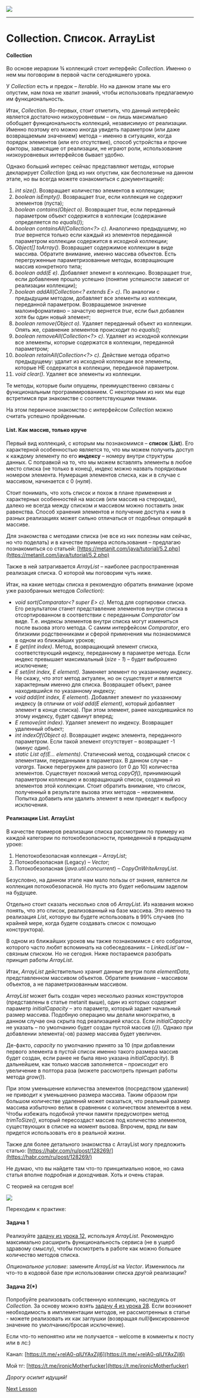 ![](../../commonmedia/header.png)

***

   

Collection. Список. ArrayList
=============================

#### Collection

Во основе иерархии ¾ коллекций стоит интерфейс _Collection_. Именно о нем мы поговорим в первой части сегодняшнего урока.

У _Collection_ есть и предок – _Iterable_. Но на данном этапе мы его опустим, нам пока не хватит знаний, чтобы использовать предлагаемую им функциональность.

Итак, _Collection_. Во-первых, стоит отметить, что данный интерфейс является достаточно низкоуровневым – он лишь максимально обобщает функциональность коллекций, независимую от реализации. Именно поэтому его можно иногда увидеть параметром (или даже возвращаемым значением) метода – именно в ситуациях, когда порядок элементов (или его отсутствие), способ устройства и прочие факторы, зависящие от реализации, не играют роли, использование низкоуровневых интерфейсов бывает удобно.

Однако больший интерес сейчас представляют методы, которые декларирует _Collection_ (ряд из них опустим, как бесполезные на данном этапе, но вы всегда можете ознакомиться с документацией):

1.  _int size()_. Возвращает количество элементов в коллекции;
2.  _boolean isEmpty()_. Возвращает _true_, если коллекция не содержит элементов (пуста);
3.  _boolean contains(Object o)_. Возвращает _true_, если переданный параметром объект содержится в коллекции (содержание определяется по _equals()_);
4.  _boolean containsAll(Collection<?> c)_. Аналогично предыдущему, но _true_ вернется только если каждый из элементов переданной параметром коллекции содержится в исходной коллекции;
5.  _Object\[\] toArray()_. Возвращает содержимое коллекции в виде массива. Обратите внимание, именно массива объектов. Есть перегруженные параметризованные методы, возвращающие массив конкретного типа;
6.  _boolean add(E e)_. Добавляет элемент в коллекцию. Возвращает _true_, если добавление прошло успешно (понятие успешности зависит от реализации коллекции);
7.  _boolean addAll(Collection<? extends E> c)_. По аналогии с предыдущим методом, добавляет все элементы из коллекции, переданной параметром. Возвращаемое значение малоинформативно – зачастую вернется _true_, если был добавлен хотя бы один новый элемент;
8.  _boolean remove(Object o)_. Удаляет переданный объект из коллекции. Опять же, сравнение элементов происходит по _equals();_
9.  _boolean removeAll(Collection<?> c)_. Удаляет из исходной коллекции все элементы, которые содержатся в коллекции, переданной параметром;
10.  _boolean retainAll(Collection<?> c)_. Действие метода обратно предыдущему: удалит из исходной коллекции все элементы, которые НЕ содержатся в коллекции, переданной параметром.
11.  _void clear()_. Удаляет все элементы из коллекции.

Те методы, которые были опущены, преимущественно связаны с функциональным программированием. С некоторыми из них мы еще встретимся при знакомстве с соответствующими темами.

На этом первичное знакомство с интерфейсом _Collection_ можно считать успешно пройденным.

  

#### List. Как массив, только круче

Первый вид коллекций, с которым мы познакомимся – **список** (**List**). Его характерной особенностью является то, что мы можем получить доступ к каждому элементу по его **индексу** – номеру внутри структуры данных. С поправкой на то, что мы можем вставлять элементы в любое место списка (не только в конец), индекс можно назвать порядковым номером элемента. Нумерация элементов списка, как и в случае с массивом, начинается с 0 (_нуля_).

Стоит понимать, что хоть список и похож в плане применения и характерных особенностей на массив (или массив на стероидах), далеко не всегда между списком и массивом можно поставить знак равенства. Способ хранения элементов и получение доступа к ним в разных реализациях может сильно отличаться от подобных операций в массиве.

Для знакомства с методами списка (не все из них полезны нам сейчас, но что поделать) и в качестве примера использования – предлагаю познакомиться со статьей: [https://metanit.com/java/tutorial/5.2.php](https://metanit.com/java/tutorial/5.2.php)

Также в ней затрагивается _ArrayList_ – наиболее распространенная реализация списка. О которой мы поговорим чуть ниже.

Итак, на какие методы списка я рекомендую обратить внимание (кроме уже разобранных методов _Collection_):

*   _void sort(Comparator<? super E> c)_. Метод для сортировки списка. Его результатом станет представление элементов внутри списка в отсортированном в соответствии с переданным _Comparator’ом_ виде. Т.е. индексы элементов внутри списка могут измениться после вызова этого метода. С самим интерфейсом _Comparator_, его близкими родственниками и сферой применения мы познакомимся в одном из ближайших уроков;
*   _E get(int index)_. Метод, возвращающий элемент списка, соответствующий индексу, переданному в параметре метода. Если индекс превышает максимальный (_size - 1_) – будет выброшено исключение;
*   _E set(int index, E element)._ Заменяет элемент по указанному индексу. Не скажу, что этот метод актуален, но он существует и является характерным именно для списка. Возвращает объект, ранее находившийся по указанному индексу;
*   _void add(int index, E element_). Добавляет элемент по указанному индексу (в отличии от _void add(E element)_, который добавляет элемент в конце списка). При этом элемент, ранее находившийся по этому индексу, будет сдвинут вперед;
*   _E remove(int index)_. Удаляет элемент по индексу. Возвращает удаленный объект;
*   _int indexOf(Object o)_. Возвращает индекс элемента, переданного параметром. Если такой элемент отсутствует – возвращает -1 (_минус один_).
*   _static <E> List<E> of(E... elements)_. Статический метод, создающий список с элементами, переданными в параметрах. В данном случае – _varargs_. Также перегружен для разного (от 0 до 10) количества элементов. Существует похожий метод _copyOf()_, принимающий параметром коллекцию и возвращающий список, созданный из элементов этой коллекции. Стоит обратить внимание, что список, полученный в результате вызова этих методов – неизменяем. Попытка добавить или удалить элемент в нем приведет к выбросу исключения.

  

#### Реализации List. ArrayList

В качестве примеров реализации списка рассмотрим по примеру из каждой категории по потокобезопасности, приведенной в предыдущем уроке:

1.  Непотокобезопасная коллекция – _ArrayList_;
2.  Потокобезопасная (Legacy) – _Vector_;
3.  Потокобезопасная (_java.util.concurrent_) – _CopyOnWriteArrayList_.

Безусловно, на данном этапе нам мало пользы от знания, является ли коллекция потокобезопасной. Но пусть это будет небольшим заделом на будущее.

Отдельно стоит сказать несколько слов об _ArrayList_. Из названия можно понять, что это список, реализованный на базе массива. Это именно та реализация _List_, которую вы будете использовать в 99% случаев (по крайней мере, когда будете создавать список с помощью конструктора).

В одном из ближайших уроков мы также познакомимся с его собратом, которого часто любят вспоминать на собеседованиях – _LinkedList’ом_ – связным списком. Но не сегодня. Ниже постараемся разобрать принцип работы _ArrayList_.

Итак, _ArrayList_ действительно хранит данные внутри поля _elementData_, представленном массивом объектов. Обратите внимание – массивом объектов, а не параметризованным массивом.

_ArrayList_ может быть создан через несколько разных конструкторов (представлены в статье metanit выше), один из которых содержит параметр _initialCapacity_ – это параметр, который задает начальный размер массива. Подобную операцию мы делали многократно, в данном случае она скрыта под реализацией класса. Если _initialCapacity_ не указать – по умолчанию будет создан пустой массив (_{}_). Однако при добавлении элемента(-ов) размер массива будет увеличен.

Де-факто, _capacity_ по умолчанию принято за 10 (при добавлении первого элемента в пустой список именно такого размера массив будет создан, если ранее не была явно указана _initialCapacity_). В дальнейшем, как только массив заполняется – происходит его увеличение в полтора раза (можете рассмотреть принцип работы метода _grow()_).

При этом уменьшение количества элементов (посредством удаления) не приводит к уменьшению размера массива. Таким образом при большом количестве удалений может оказаться, что реальный размер массива избыточно велик в сравнении с количеством элементов в нем. Чтобы избежать подобной утечки памяти предусмотрен метод _trimToSize()_, который пересоздаст массив под количество элементов, существующих в списке на момент вызова. Впрочем, вряд ли вам придется использовать его в реальной жизни.

Также для более детального знакомства с ArrayList могу предложить статью: [https://habr.com/ru/post/128269/](https://habr.com/ru/post/128269/)

Не думаю, что вы найдете там что-то принципиально новое, но сама статья вполне подробная и доходчивая. Хоть и очень старая.

  

С теорией на сегодня все!

![](../../commonmedia/footer.png)

Переходим к практике:

#### Задача 1

Реализуйте [задачу из урока 12](https://github.com/KFalcon2022/CounterAggregation), используя _ArrayList_. Рекомендую максимально расширить функциональность сервиса (не в ущерб здравому смыслу), чтобы посмотреть в работе как можно большее количество методов списка.

_Опциональное условие_: замените _ArrayList_ на _Vector_. Изменилось ли что-то в кодовой базе при использовании списка другой реализации?

  

#### Задача 2(\*)

Попробуйте реализовать собственную коллекцию, наследуясь от _Collection._ За основу можно взять [задачу 4 из урока 28](https://github.com/KFalcon2022/practical-tasks/tree/master/src/com/walking/lesson28_generics1/task4). Если возникнет необходимость в имплементации методов, не рассмотренных в статье - можете реализовать их как заглушки (возвращая _null_/фиксированное значение по умолчанию/бросая исключение).

  

Если что-то непонятно или не получается – welcome в комменты к посту или в лс:)

Канал: [https://t.me/+relA0-qlUYAxZjI6](https://t.me/+relA0-qlUYAxZjI6)

Мой тг: [https://t.me/ironicMotherfucker](https://t.me/ironicMotherfucker)

_Дорогу осилит идущий!_

[Next Lesson](../38/Mehanizmy-sravneniya-Comparable-i-Comparator.md)
